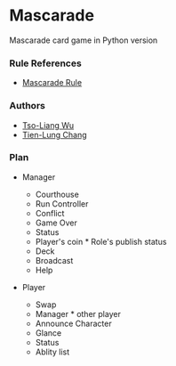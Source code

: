 # Mascarade
Mascarade card game in Python version

### Rule References
* [Mascarade Rule](http://rprod.com/uploads/file/MASCARADE_RULES_EN.pdf)

### Authors
* [Tso-Liang Wu](https://github.com/tsoliangwu0130)
* [Tien-Lung Chang](https://github.com/ShannaChang)

### Plan
* Manager
	* Courthouse
	* Run Controller
	* Conflict
	* Game Over
	* Status
	 * Player's coin
	  * Role's publish status
	* Deck
	* Broadcast
	* Help

* Player
	* Swap
	 * Manager
	  * other player
	* Announce Character
	* Glance
	* Status
	* Ablity list


